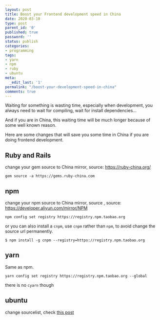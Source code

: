 ```yaml
---
layout: post
title: Boost your Frontend development speed in China
date: 2020-03-10
type: post
parent_id: '0'
published: true
password: ''
status: publish
categories:
- programming
tags:
- yarn
- npm
- ruby
- ubuntu
meta:
  _edit_last: '1'
permalink: "/boost-your-development-speed-in-china"
comments: true
---
```


Waiting for something is wasting time, especially when development, you always need to wait for compiling, wait for install dependencies...

And if you are in China, this waiting time will be much longer because of some well known reason. 

Here are some changes that will save you some time in China if you are doing frontend development. 

## Ruby and Rails

change your gem source to China mirror, source: https://ruby-china.org/
```
gem source -a https://gems.ruby-china.com
```

## npm
change your npm source to China mirror, source , source: https://developer.aliyun.com/mirror/NPM
```
npm config set registry https://registry.npm.taobao.org
```

or you can also install a `cnpm`, use `cnpm` rather than `npm`, to avoid change the source url permanently.
```
$ npm install -g cnpm --registry=https://registry.npm.taobao.org
``` 

## yarn
Same as npm.

```
yarn config set registry https://registry.npm.taobao.org --global
```
there is no `cyarn` though

## ubuntu
change sourcelist, check [this post](/change-ubuntu-18-04-source-to-china-mirror)





